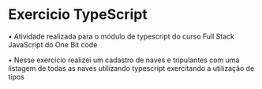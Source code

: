 # Exercicio TypeScript
  • Atividade realizada para o módulo de typescript do curso Full Stack JavaScript do One Bit code
  
  • Nesse exercício realizei um cadastro de naves e tripulantes com uma listagem de todas as naves utilizando typescript exercitando a utilização de tipos
